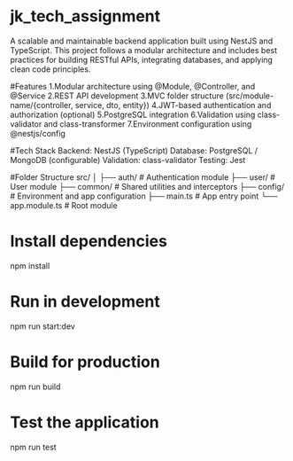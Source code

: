 # jk_tech_assignment
A scalable and maintainable backend application built using NestJS and TypeScript. This project follows a modular architecture and includes best practices for building RESTful APIs, integrating databases, and applying clean code principles.

#Features
1.Modular architecture using @Module, @Controller, and @Service
2.REST API development
3.MVC folder structure (src/module-name/{controller, service, dto, entity})
4.JWT-based authentication and authorization (optional)
5.PostgreSQL integration
6.Validation using class-validator and class-transformer
7.Environment configuration using @nestjs/config


#Tech Stack
Backend: NestJS (TypeScript)
Database: PostgreSQL / MongoDB (configurable)
Validation: class-validator
Testing: Jest

#Folder Structure
src/
│
├── auth/             # Authentication module
├── user/             # User module
├── common/           # Shared utilities and interceptors
├── config/           # Environment and app configuration
├── main.ts           # App entry point
└── app.module.ts     # Root module


# Install dependencies
npm install

# Run in development
npm run start:dev

# Build for production
npm run build

# Test the application
npm run test
